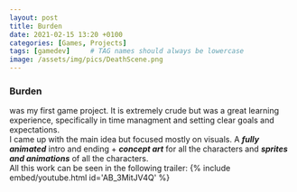 ```yaml
---
layout: post
title: Burden
date: 2021-02-15 13:20 +0100
categories: [Games, Projects]
tags: [gamedev]     # TAG names should always be lowercase
image: /assets/img/pics/DeathScene.png
---
```

### Burden 
was my first game project. It is extremely crude but was a great learning experience, specifically in time managment and setting clear goals and expectations.  
I came up with the main idea but focused mostly on visuals. A ***fully animated*** intro and ending + ***concept art*** for all the characters and ***sprites and animations*** of all the characters.  
All this work can be seen in the following trailer:
{% include embed/youtube.html id='AB_3MitJV4Q' %}